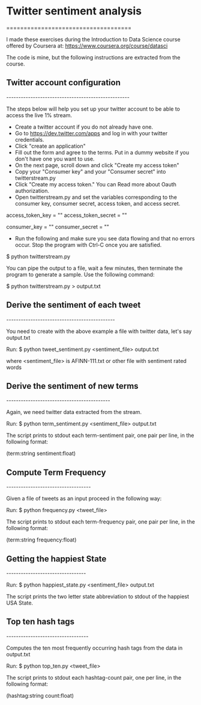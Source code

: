 <h1>Twitter sentiment analysis</h1>
====================================

I made these exercises during the Introduction to Data Science course offered by Coursera at: https://www.coursera.org/course/datasci

The code is mine, but the following instructions are extracted from the course.


<h2>Twitter account configuration</h2>
---------------------------------------------------

The steps below will help you set up your twitter account to be able to access the live 1% stream.
 
- Create a twitter account if you do not already have one.
- Go to https://dev.twitter.com/apps and log in with your twitter credentials.
- Click "create an application"
- Fill out the form and agree to the terms. Put in a dummy website if you don't have one you want to use.
- On the next page, scroll down and click "Create my access token"
- Copy your "Consumer key" and your "Consumer secret" into twitterstream.py
- Click "Create my access token." You can Read more about Oauth authorization.
- Open twitterstream.py and set the variables corresponding to the consumer key, consumer secret, access token, and access secret.
 
access_token_key = "<Enter your access token key here>"
access_token_secret = "<Enter your access token secret here>"
 
consumer_key = "<Enter consumer key>"
consumer_secret = "<Enter consumer secret>"
 
- Run the following and make sure you see data flowing and that no errors occur.  Stop the program with Ctrl-C once you are satisfied.
 
$ python twitterstream.py
 
You can pipe the output to a file, wait a few minutes, then terminate the program to generate a sample.  Use the following command:
 
$ python twitterstream.py > output.txt


<h2>Derive the sentiment of each tweet</h2>
---------------------------------------------

You need to create with the above example a file with twitter data, let's say output.txt

Run: $ python tweet_sentiment.py <sentiment_file> output.txt

where <sentiment_file> is AFINN-111.txt or other file with sentiment rated words


<h2>Derive the sentiment of new terms</h2>
-------------------------------------------

Again, we need twitter data extracted from the stream.

Run: $ python term_sentiment.py <sentiment_file> output.txt
 
The script prints to stdout each term-sentiment pair, one pair per line, in the following format:        
         
(term:string sentiment:float)


<h2>Compute Term Frequency</h2>
-----------------------------------

Given a file of tweets as an input proceed in the following way:
 
Run: $ python frequency.py <tweet_file>
  
The script prints to stdout each term-frequency pair, one pair per line, in the following format:
         
(term:string frequency:float)


<h2>Getting the happiest State</h2>
---------------------------------

Run: $ python happiest_state.py <sentiment_file> output.txt

The script prints the two letter state abbreviation to stdout of the happiest USA State.


<h2>Top ten hash tags</h2>
----------------------------------

Computes the ten most frequently occurring hash tags from the data in output.txt
  
Run: $ python top_ten.py <tweet_file>

The script prints to stdout each hashtag-count pair, one per line, in the following format:
         
(hashtag:string count:float)
